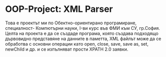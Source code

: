 # OOP-Project: XML Parser
Това е проектът ми по Обектно-ориентирано програмиране, специалност- Компютърни науки, I-ви курс във ФМИ към СУ, гр.София. 
Целта на проекта е да се създаде програма, която създава подходящо дървовидно представяне на данните в паметта, 
XML файлът може да се обработва с основни операции като open, clоse, save, save as, set, newChild и др. и се изпълняват прости XPATH 2.0 заявки.
